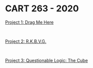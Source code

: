 # CART 263 - 2020

<a href = "https://tonylindorock.github.io/cart263-2020/Projects/P1/index.html"> <p> Project 1: Drag Me Here </p> </a>
<br>
<a href = "https://tonylindorock.github.io/cart263-2020/Projects/P2/index.html"> <p> Project 2: R.K.B.V.G. </p> </a>
<br>
<a href = "https://tonylindorock.github.io/cart263-2020/Projects/P3/index.html"> <p> Project 3: Questionable Logic: The Cube </p> </a>
